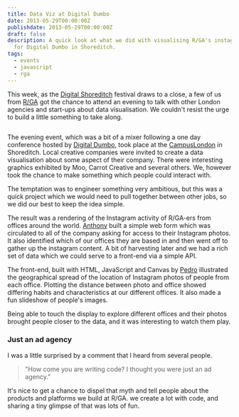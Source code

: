 ```yaml
---
title: Data Viz at Digital Dumbo
date: 2013-05-29T00:00:00Z
publishdate: 2013-05-29T00:00:00Z
draft: false
description: A quick look at what we did with visualising R/GA's instagram usage
  for Digital Dumbo in Shoreditch.
tags:
  - events
  - javascript
  - rga
---
```


 This week, as the <a href="http://digitalshoreditch.com/">Digital Shoreditch</a> festival draws to a close, a few of us from <a href="http://rga.com">R/GA</a> got the chance to attend an evening to talk with other London agencies and start-ups about data visualisation. We couldn't resist the urge to build a little something to take along.

<img src="/images/dd-data-viz.gif" alt="">
<!--more-->


<p>
    The evening event, which was a bit of a mixer following a one day conference hosted by <a href="http://www.digitaldumbo.com/">Digital Dumbo</a>, took place at the <a href="http://www.campuslondon.com/">CampusLondon</a> in Shoreditch.  Local creative companies were invited to create a data visualisation about some aspect of their company. There were interesting graphics exhibited by Moo, Carrot Creative and several others.  We, however took the chance to make something which people could interact with.
</p>

<p>
    The temptation was to engineer something very ambitious, but this was a quick project which we would need to pull together between other jobs, so we did our best to keep the idea simple.
</p>
<p>
    The result was a rendering of the Instagram activity of R/GA-ers from offices around the world.  <a href="http://anthonygalvin.com/">Anthony</a> built a simple web form which was circulated to all of the company asking for access to their Instagram photos. It also identified which of our offices they are based in and then went off to gather up the instagram content. A bit of harvesting later and we had a rich set of data which we could serve to a front-end via a simple API.
</p>
<p>
    The front-end, built with HTML, JavaScript and Canvas by <a href="http://www.pedroduarte.me">Pedro</a> illustrated the geographical spread of the location of Instagram photos  of people from each office. Plotting the distance between photo and office showed differing habits and characteristics at our different offices. It also made a fun slideshow of people's images.
</p>
<p>
    Being able to touch the display to explore different offices and their photos brought people closer to the data, and it was interesting to watch them play.
</p>

<h3>Just an ad agency</h3>

<p>
    I was a little surprised by a comment that I heard from several people.
</p>
<blockquote>
    "How come you are writing code? I thought you were just an ad agency."
</blockquote>
<p>
    It's nice to get a chance to dispel that myth and tell people about the products and platforms we build at R/GA. we create a lot with code, and sharing a tiny glimpse of that was lots of fun.
</p>





